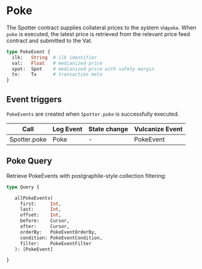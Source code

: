 # Poke

The Spotter contract supplies collateral prices to the system via`poke`. When
`poke` is executed, the latest price is retrieved from the relevant price feed
contract and submitted to the Vat.

```graphql
type PokeEvent {
  ilk:   String  # ilk identifier
  val:   Float   # medianized price
  spot:  Spot    # medianized price with safety margin
  tx:    Tx      # transaction meta
}
```

## Event triggers

`PokeEvents` are created when `Spotter.poke` is successfully executed.

| Call           | Log Event | State change           | Vulcanize Event |
| -------------- | --------- | ---------------------- | --------------- |
| Spotter.poke   | Poke      | -                      | PokeEvent       |

## Poke Query

Retrieve PokeEvents with postgraphile-style collection filtering:

```graphql
type Query {

   allPokeEvents(
     first:     Int,
     last:      Int,
     offset:    Int,
     before:    Cursor,
     after:     Cursor,
     orderBy:   PokeEventOrderBy,
     condition: PokeEventCondition,
     filter:    PokeEventFilter
   ): [PokeEvent]

}
```
